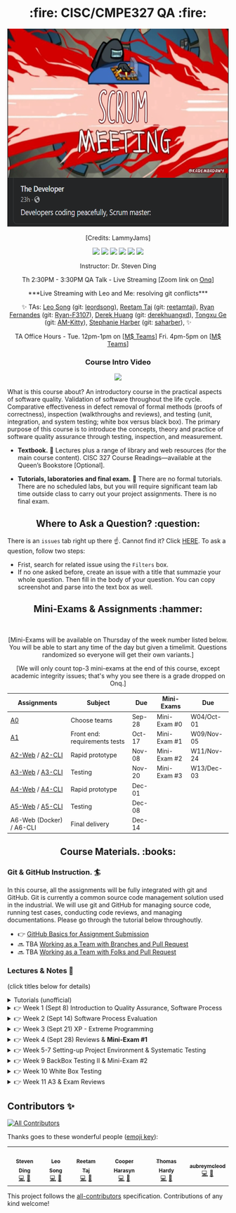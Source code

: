 <h1 align="center"> :fire: CISC/CMPE327 QA :fire: </h1>

<p align="center">
  <img src="/images/unknown.png" height="450px" alt="" />
</p>
<p align="center">
  <p align="center">[Credits: LammyJams]</p>
</p>

<p align="center">
<img src="https://img.shields.io/badge/CISC.CMPE.327-awesome-brightgreen.svg?style=flat-square">
<img src="http://hits.dwyl.io/CISC-CMPE-327/Assignment-Instructions.svg">
<img src="https://img.shields.io/github/issues/CISC-CMPE-327/Assignment-Instructions.svg?style=flat-square">
<img src="https://img.shields.io/badge/PRs-welcome-brightgreen.svg?style=flat-square">
<img src="https://img.shields.io/badge/badges-awesome-green.svg?style=flat-square&color=brightgreen">
<img src="https://img.shields.io/github/license/Naereen/StrapDown.js.svg?style=flat-square&color=brightgreen">
</p>

<p align="center">Instructor: Dr. Steven Ding</p>
<p align="center">Th 2:30PM - 3:30PM QA Talk - Live Streaming [Zoom link on <a href="https://onq.queensu.ca/">Onq</a>]</p>
<p align="center">
***Live Streaming with Leo and Me: resolving git conflicts***
</p>
<p align="center">
  ✨ TAs:  
  <a href="mailto:leo.song@queensu.ca">Leo Song</a> (git: <a href="https://github.com/leordsong">leordsong</a>),
  <a href="mailto:reetam.taj@queensu.ca">Reetam Taj</a> (git: <a href="https://github.com/reetamtaj">reetamtaj</a>), 
  <a href="mailto:17rf@queensu.ca">Ryan Fernandes</a> (git: <a href="https://github.com/Ryan-F3107">Ryan-F3107</a>), 
  <a href="mailto:16dclh@queensu.ca">Derek Huang</a> (git: <a href="https://github.com/derekhuangxd">derekhuangxd</a>),
  <a href="mailto:tongxu.ge@queensu.ca">Tongxu Ge</a> (git: <a href="https://github.com/AM-Kitty">AM-Kitty</a>),
  <a href="mailto:sah16@queensu.ca">Stephanie Harber</a> (git: <a href="https://github.com/saharber">saharber</a>),
  ✨ 
</p>
<p align="center">TA Office Hours - Tue. 12pm-1pm on [<a href="https://teams.microsoft.com/l/meetup-join/19%3ameeting_ZGUwNTU4MjktNTlmOS00MzQyLTgxYWQtMDZlZWY2NDNkNDli%40thread.v2/0?context=%7b%22Tid%22%3a%22d61ecb3b-38b1-42d5-82c4-efb2838b925c%22%2c%22Oid%22%3a%22c4a760a5-b5c6-4d0c-ae28-f6ce2825e21f%22%7d">M$ Teams</a>] Fri. 4pm-5pm on [<a href="https://teams.microsoft.com/l/meetup-join/19%3ameeting_YzgzMjQ2NTYtZTNlYy00MjcyLThhZmQtYTIzZjE3ZWQwOTU5%40thread.v2/0?context=%7b%22Tid%22%3a%22d61ecb3b-38b1-42d5-82c4-efb2838b925c%22%2c%22Oid%22%3a%22c4a760a5-b5c6-4d0c-ae28-f6ce2825e21f%22%7d">M$ Teams</a>]</p>
<h3 align="center"> Course Intro Video </h3>
<p align="center">
  <a href="https://www.youtube.com/watch?v=-mijftItlvA"><img src="https://img.youtube.com/vi/-mijftItlvA/hqdefault.jpg"/></a>
</p>

What is this course about? An introductory course in the practical aspects of software quality. Validation of software throughout the life cycle. Comparative effectiveness in defect removal of formal methods (proofs of correctness), inspection (walkthroughs and reviews), and testing (unit, integration, and system testing; white box versus black box). The primary purpose of this course is to introduce the concepts, theory and practice of software quality assurance through testing, inspection, and measurement.

- **Textbook.** 📖  Lectures plus a range of library and web resources (for the main course content). CISC 327 Course Readings—available at the Queen’s Bookstore [Optional].

- **Tutorials, laboratories and final exam.** 🧯 There are no formal tutorials. There are no scheduled labs, but you will require significant team lab time outside class to carry out your project assignments. There is no final exam.

<h2 align="center"> Where to Ask a Question? :question: </h2> 
  
There is an `issues` tab right up there :point_up:. Cannot find it? Click <a href='https://github.com/CISC-CMPE-327/Assignment-Instructions/issues'>HERE</a>. To ask a question, follow two steps:
- Frist, search for related issue using the `Filters` box. 
- If no one asked before, create an issue with a title that summazie your whole question. Then fill in the body of your question. You can copy screenshot and parse into the text box as well. 

<h2 align="center"> Mini-Exams & Assignments :hammer: </h2> 

<p align="center">
  <img src="https://github.com/CISC-CMPE-327/Information/raw/master/images/dino.gif" height="200px" alt="" />
</p>

<p align="center">
  [Mini-Exams will be available on Thursday of the week number listed below. You will be able to start any time of the day but given a timelimit. Questions randomized so everyone will get their own variants.]
</p>
<p align="center">
  [We will only count top-3 mini-exams at the end of this course, except academic integrity issues; that's why you see there is a grade dropped on Onq.]
</p>

| Assignments                                               | Subject                       | Due    | Mini-Exams   | Due        |
|-----------------------------------------------------------|-------------------------------|--------|--------------|------------|
| [A0](Project/A0.pdf)                                      | Choose teams                  | Sep-28 | Mini-Exam #0 | W04/Oct-01 |
| [A1](Project/A1.md)                                       | Front end: requirements tests | Oct-17 | Mini-Exam #1 | W09/Nov-05 |
| [A2-Web](Project/A2_web.md) / [A2-CLI](Project/A2_cli.md) | Rapid prototype               | Nov-08 | Mini-Exam #2 | W11/Nov-24 |
| [A3-Web](Project/A3_web.md) / [A3-CLI](Project/A3_cli.md) | Testing                       | Nov-20 | Mini-Exam #3 | W13/Dec-03 |
| [A4-Web](Project/A4_web.md) / [A4-CLI](Project/A4_cli.md) | Rapid prototype               | Dec-01 |              |            |
| [A5-Web](Project/A5_web.md) / [A5-CLI](Project/A5_cli.md) | Testing                       | Dec-08 |              |            |
| A6-Web (Docker) / A6-CLI     | Final delivery                | Dec-14 |              |            |

<h2 align="center"> Course Materials. :books: </h2> 


### Git & GitHub Instruction. 🏄 
In this course, all the assignments will be fully integrated with git and GitHub. Git is currently a common source code management solution used in the industrial. We will use git and GitHub for managing source code, running test cases, conducting code reviews, and managing documentations. Please go through the tutorial below throughoutly. 

- 👉  [GitHub Basics for Assignment Submission](https://github.com/CISC-CMPE-327/Information/blob/master/github_basics.md)
- :soon: TBA  [Working as a Team with Branches and Pull Request](BranchTagCommit.md)
- :soon: TBA  [Working as a Team with Folks and Pull Request](ContributionInstructions.md)


### Lectures & Notes 💪


(click titles below for details)

<details><summary>Tutorials (unofficial)</summary>
<p>

- T1: [GitHub basics](tutorials/Tutorial%201.pdf)
  - Practice: git clone, git add, git status, git commit, git diff, git push
- T2: [Branching, and Pull-Request](tutorials/Tutorial%202.pdf)
  - Practice: see slides above
  - Video: https://stream.queensu.ca/Watch/Lw2s9DRb
- T3: Fork and Pull-Request
- T4: Template workthrough and CI
- T5: Docker & Docker Compose

</p>
</details>

<details><summary>👉  Week 1 (Sept 8) Introduction to Quality Assurance, Software Process</summary>
<p>


- L1: Introduction
  - [Course info](lectures/W1-L1-1.pdf)
    - https://stream.queensu.ca/Watch/Gt89Bbj2
  - [Software Quality](lectures/W1-L1-2.pdf)
    - https://stream.queensu.ca/Watch/s6QXx9q8
  - [Software Quality Assurance](lectures/W1-L1-3.pdf) 
    - https://stream.queensu.ca/Watch/w3KNj6f2

- L2: Software Process I:
  - [Quality in context. Software process activities](lectures/W1-L2-1.pdf)
    - https://stream.queensu.ca/Watch/Qn6m5AMg
  - [The Waterfall model](lectures/W1-L2-2.pdf)
    - https://stream.queensu.ca/Watch/j7MHn6k3
  - [The Prototyping model & Evolutionary development](lectures/W1-L2-3.pdf)
    - https://stream.queensu.ca/Watch/Nb69Gdo8

Study questions:
- Fill in the blank: "Know what you're doing", "know what you should be doing", "know how to ????"
- What are the four fundamental process activities?
- What are some drawbacks and benefits of the waterfall model? the spiral model? etc.

</p>
</details>

<details><summary>👉  Week 2 (Sept 14) Software Process Evaluation</summary>
<p>

Some videos are on Youtube rather than streams.queens.ca, cause I am still waiting for those to be processed.

- L3: 
  - [Spiral Model](lectures/W2-L1.pdf)
    - https://stream.queensu.ca/Watch/b3E5Jis6
  - [Iterative & OOM Model](lectures/W2-L2.pdf)
    - https://stream.queensu.ca/Watch/z7PSt2s6
- L4:
  - [Scrum Model](lectures/W2-L11.pdf)
    - https://stream.queensu.ca/Watch/Wy58Xkz4
  - [Process Evaluation](lectures/W2-L12.pdf)
    - https://stream.queensu.ca/Watch/a9GBm3g2
  - [Standards, Maturity & Certification](lectures/W2-L13.pdf)
    - https://stream.queensu.ca/Watch/Nz5g3JTd
 

Study Questions:
- pros and cons of all discussed software models
- scrum model activities and roles
- matuarity level vs certification
- DPP vs Postmortem

</p>
</details>

<details><summary>👉  Week 3 (Sept 21) XP - Extreme Programming</summary>
<p>

Extreme Programming I+II: XP in Practice: The planning game, small releases, metaphor, simplicity, refactoring, pair programming, standards.

- L5 [XP Model](lectures/W3.pdf)
    - Video: https://stream.queensu.ca/Watch/Tx3y7MHp

Study Quetions:
- What are the practices of XP programming?
- What can possibly go wrong with pair programming?
- XP programming values? (interactions, simplicity, testing, ...)

</p>
</details>

<details><summary>👉  Week 4 (Sept 28) Reviews & <b>Mini-Exam #1</b> </summary>
<p>
  
Mini-Exam:
- [Review slides](lectures/R1.pdf)
- [Sample Questions](lectures/Sample.pdf)
- Review Video https://stream.queensu.ca/Watch/Me9f8Y2W (important!!)
- Exam open from Thursday noon to Friday evenining, 1.5 hours (same workload as a 40-minutes in-class quiz).
- Exam will be conducted through onQ.
</p>
</details>


<details><summary>👉  Week 5-7 Setting-up Project Environment & Systematic Testing </summary>
<p>
  

Introduction to Systematic Testing: 
Validation and Verification. Levels of Testing. Unit, integration, system, acceptance testing.

- P2-1 [Systematic Testing](lectures/P2-1.pdf) 
  - Video: https://stream.queensu.ca/Watch/Nd42PaBk

- P2-2 [Black Box Testing I](lectures/P2-2.pdf) 
  - Video: https://stream.queensu.ca/Watch/Bk65PiKt
</p>
</details>


<details><summary>👉  Week 9 BackBox Testing II & Mini-Exam #2 </summary>

<p>
  
Black Box Testing - Output Coverage, Reviews, and Mini-Exam #2 on Systematic Testing - Black Box Testing
 
- P2-3 [Black Box Testing II](lectures/P2-3.pdf) 
  - Video: https://stream.queensu.ca/Watch/Jx25Nnc6
  
- **REVIEW** [Mini-Exam 2](lectures/E2-Review.pdf) 
  - Video: https://stream.queensu.ca/Watch/t3K4WyTe (pay attention to RED highlights).
  

</p>
</details>

<details><summary>👉 Week 10 White Box Testing </summary>

<p>
  
White Box Testing 
 
- P2-4 [White Box Testing I](lectures/P2-4.pdf) 
  - Video: https://stream.queensu.ca/Watch/a3S6KiHr
  
- P2-5 [White Box Testing II](lectures/P2-5.pdf) 
  - Video: https://stream.queensu.ca/Watch/z2LZd9c4
  
</p>

</details>


<details><summary>👉  Week 11 A3 & Exam Reviews </summary>

<p>
  
  
- [REVIEW](lectures/E3-Review.pdf)
  - Video: https://stream.queensu.ca/Watch/q4K6NjEa


</p>
</details>

## Contributors ✨


<!-- ALL-CONTRIBUTORS-BADGE:START - Do not remove or modify this section -->
[![All Contributors](https://img.shields.io/badge/all_contributors-6-orange.svg?style=flat-square)](#contributors-)
<!-- ALL-CONTRIBUTORS-BADGE:END -->

Thanks goes to these wonderful people ([emoji key](https://allcontributors.org/docs/en/emoji-key)):

<!-- ALL-CONTRIBUTORS-LIST:START - Do not remove or modify this section -->
<!-- prettier-ignore-start -->
<!-- markdownlint-disable -->
<table>
  <tr>
    <td align="center"><a href="https://l1nna.com/"><img src="https://avatars3.githubusercontent.com/u/8474647?v=4" width="100px;" alt=""/><br /><sub><b>Steven Ding</b></sub></a><br /><a href="https://github.com/CISC-CMPE-327/Information/commits?author=steven-hh-ding" title="Code">💻</a> <a href="https://github.com/CISC-CMPE-327/Information/commits?author=steven-hh-ding" title="Documentation">📖</a></td>
    <td align="center"><a href="https://github.com/leordsong"><img src="https://avatars3.githubusercontent.com/u/13053186?v=4" width="100px;" alt=""/><br /><sub><b>Leo Song</b></sub></a><br /><a href="https://github.com/CISC-CMPE-327/Information/commits?author=leordsong" title="Code">💻</a> <a href="https://github.com/CISC-CMPE-327/Information/commits?author=leordsong" title="Documentation">📖</a></td>
    <td align="center"><a href="https://github.com/reetamtaj"><img src="https://avatars3.githubusercontent.com/u/43523091?v=4" width="100px;" alt=""/><br /><sub><b>Reetam Taj</b></sub></a><br /><a href="https://github.com/CISC-CMPE-327/Information/commits?author=reetamtaj" title="Code">💻</a> <a href="https://github.com/CISC-CMPE-327/Information/commits?author=reetamtaj" title="Documentation">📖</a></td>
    <td align="center"><a href="https://github.com/charasyn"><img src="https://avatars1.githubusercontent.com/u/6129909?v=4" width="100px;" alt=""/><br /><sub><b>Cooper Harasyn</b></sub></a><br /><a href="https://github.com/CISC-CMPE-327/Information/commits?author=charasyn" title="Code">💻</a> <a href="https://github.com/CISC-CMPE-327/Information/commits?author=charasyn" title="Documentation">📖</a></td>
    <td align="center"><a href="https://github.com/THardy98"><img src="https://avatars3.githubusercontent.com/u/15315413?v=4" width="100px;" alt=""/><br /><sub><b>Thomas Hardy</b></sub></a><br /><a href="https://github.com/CISC-CMPE-327/Information/commits?author=THardy98" title="Code">💻</a> <a href="https://github.com/CISC-CMPE-327/Information/commits?author=THardy98" title="Documentation">📖</a></td>
    <td align="center"><a href="https://github.com/aubreymcleod"><img src="https://avatars2.githubusercontent.com/u/62336777?v=4" width="100px;" alt=""/><br /><sub><b>aubreymcleod</b></sub></a><br /><a href="https://github.com/CISC-CMPE-327/Information/commits?author=aubreymcleod" title="Code">💻</a> <a href="https://github.com/CISC-CMPE-327/Information/commits?author=aubreymcleod" title="Documentation">📖</a></td>
  </tr>
</table>

<!-- markdownlint-enable -->
<!-- prettier-ignore-end -->
<!-- ALL-CONTRIBUTORS-LIST:END -->

This project follows the [all-contributors](https://github.com/all-contributors/all-contributors) specification. Contributions of any kind welcome!
